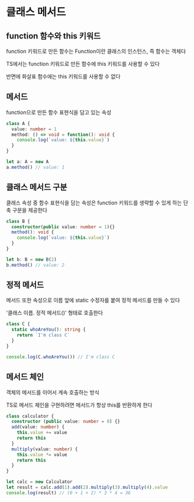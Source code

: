 # 클래스 메서드

## function 함수와 this 키워드

function 키워드로 만든 함수는 Function이란 클래스의 인스턴스, 즉 함수는 객체다

TS에서는 function 키워드로 만든 함수에 this 키워드를 사용할 수 있다

반면에 화살표 함수에는 this 키워드를 사용할 수 없다

## 메서드

function으로 만든 함수 표현식을 담고 있는 속성

```ts
class A {
  value: number = 1
  method: () => void = function(): void {
    console.log(`value: ${this.value}`)
  }
}

let a: A = new A
a.method() // value: 1
```

## 클래스 메서드 구분

클래스 속성 중 함수 표현식을 담는 속성은 function 키워드를 생략할 수 있게 하는 단축 구문을 제공한다

```ts
class B {
  constructor(public value: number = 1){}
  method(): void {
    console.log(`value: ${this.value}`)
  }
}

let b: B = new B(2)
b.method() // value: 2
```

## 정적 메서드

메서드 또한 속성으로 이름 앞에 static 수정자를 붙여 정적 메서드를 만들 수 있다

'클래스 이름. 정적 메서드()' 형태로 호출한다

```ts
class C {
  static whoAreYou(): string {
    return `I'm class C`
  }
}

console.log(C.whoAreYou()) // I'm class C
```

## 메서드 체인

객체의 메서드를 이어서 계속 호출하는 방식

TS로 메서드 체인을 구현하려면 메서드가 항상 this를 반환하게 한다

```ts
class calculator {
  constructor (public value: number = 0) {}
  add(value: number) {
    this.value += value
    return this
  }
  multiply(value: number) {
    this.value *= value
    return this
  }
}

let calc = new Calculator
let result = calc.add(1).add(2).multiply(3).multiply(4).value
console.log(result) // (0 + 1 + 2) * 3 * 4 = 36
```